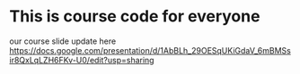 # This is course code for everyone


our course slide update here
https://docs.google.com/presentation/d/1AbBLh_29OESqUKiGdaV_6mBMSsir8QxLqLZH6FKv-U0/edit?usp=sharing
